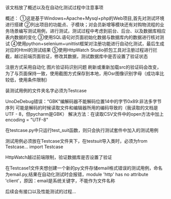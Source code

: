 该文档放了概述以及在自动化测试过程中注意事项

概述：
    ①这是基于Windows+Apache+Mysql+php的Web项目,首先对测试环境进行搭建
    ②列出项目的功能点、子模块；对会员新增等模块还有对购物流程的业务场景编写测试用例，进行测试，测试过程中考虑到前台、后台、以及数据库相应表内数据的变化
    ③使用SQL语句对页面初始化数据与数据库内的数据进行核对测试
    ④使用python+selenium+unittist框架对注册功能进行自动化测试，最后生成对应的Html的测试结果
    ⑤使用HttpWatch Studio抓包工具对注册过程进行拦截，越过前端页面验证，修改其数据，测试数据库中是否设置了验证状态
    
注册方式采用自动化
    图片验证码识别问题
        刷新或重新加载src的验证码会改变，为了与页面保持一致，使用截图方式保存到本地，用Osr图像识别字母（成功率比较低，使用条件限制）
        
装测试用例的文件夹名字必须为Testcase

UnoDeDebug错误：“GBK”编解码器不能解码位置14中的字节0x89:非法多字节序列
可能是解码的时候读取文件和编辑器所用的编码导致的（我读取的文档是UTF - 8，但pycharm是GBK）
解决方法：在读取CSV文件中的open方法中加上encoding = "UTF-8"

在testcase.py中只运行test_suit函数，则只会执行测试套件中加入的测试用例

测试用例必须放在Testcase文件夹下，在testsuit导入类时，必须为from Testcase... import Testcase

HttpWatch越过前端限制，验证数据库是否设置了验证

在Testcase1文件夹想创建一个新的py文件存储email格式错误的测试用例，命名为email.py,结果在自动化测试时会报错，module 'http' has no attribute 'client'，原因：email是系统关键字，不能作为文件名称



后续会有接口以及性能测试的过程...
